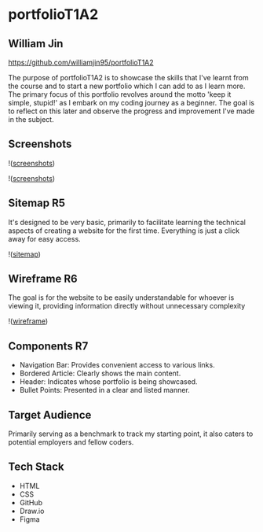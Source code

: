 # portfolioT1A2

## William Jin

https://github.com/williamjin95/portfolioT1A2

The purpose of portfolioT1A2 is to showcase the skills that I've learnt from the course and to start a new portfolio which I can add to as I learn more. The primary focus of this portfolio revolves around the motto 'keep it simple, stupid!' as I embark on my coding journey as a beginner. The goal is to reflect on this later and observe the progress and improvement I've made in the subject.

## Screenshots

!([screenshots](img/mainpage.png))

!([screenshots](img/blog.png))

## Sitemap R5

It's designed to be very basic, primarily to facilitate learning the technical aspects of creating a website for the first time. Everything is just a click away for easy access.

!([sitemap](img/sitemap.png))

## Wireframe R6

The goal is for the website to be easily understandable for whoever is viewing it, providing information directly without unnecessary complexity

!([wireframe](img/wireframe.png))

## Components R7

* Navigation Bar: Provides convenient access to various links.
* Bordered Article: Clearly shows the main content.
* Header: Indicates whose portfolio is being showcased.
* Bullet Points: Presented in a clear and listed manner.

## Target Audience

Primarily serving as a benchmark to track my starting point, it also caters to potential employers and fellow coders.

## Tech Stack

* HTML
* CSS
* GitHub
* Draw.io
* Figma